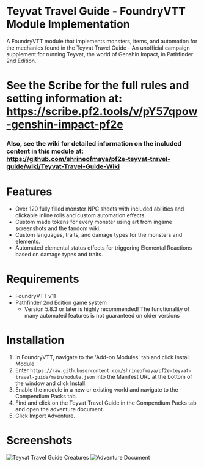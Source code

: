 # Teyvat Travel Guide - FoundryVTT Module Implementation
A FoundryVTT module that implements monsters, items, and automation for the mechanics found in the Teyvat Travel Guide - An unofficial campaign supplement for running Teyvat, the world of Genshin Impact, in Pathfinder 2nd Edition.
# See the Scribe for the full rules and setting information at: https://scribe.pf2.tools/v/pY57qpow-genshin-impact-pf2e
### Also, see the wiki for detailed information on the included content in this module at: https://github.com/shrineofmaya/pf2e-teyvat-travel-guide/wiki/Teyvat-Travel-Guide-Wiki

# Features
- Over 120 fully filled monster NPC sheets with included abilities and clickable inline rolls and custom automation effects.
- Custom made tokens for every monster using art from ingame screenshots and the fandom wiki.
- Custom languages, traits, and damage types for the monsters and elements.
- Automated elemental status effects for triggering Elemental Reactions based on damage types and traits.

# Requirements
- FoundryVTT v11
- Pathfinder 2nd Edition game system
   - Version 5.8.3 or later is highly recommended! The functionality of many automated features is not guaranteed on older versions

# Installation
1. In FoundryVTT, navigate to the 'Add-on Modules' tab and click Install Module.
2. Enter `https://raw.githubusercontent.com/shrineofmaya/pf2e-teyvat-travel-guide/main/module.json` into the Manifest URL at the bottom of the window and click Install.
3. Enable the module in a new or existing world and navigate to the Compendium Packs tab.
4. Find and click on the Teyvat Travel Guide in the Compendium Packs tab and open the adventure document.
5. Click Import Adventure.


# Screenshots
![Teyvat Travel Guide Creatures](https://i.imgur.com/LTtcNuw.png)
![Adventure Document](https://i.imgur.com/hz68AnK.png)
